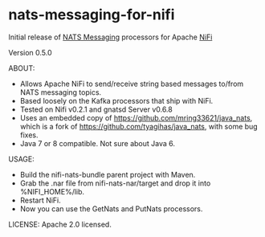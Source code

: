 # nats-messaging-for-nifi
Initial release of [NATS Messaging](http://nats.io/) processors for Apache [NiFi](http://nifi.apache.org/)

Version 0.5.0

ABOUT:
* Allows Apache NiFi to send/receive string based messages to/from NATS messaging topics.
* Based loosely on the Kafka processors that ship with NiFi.
* Tested on Nifi v0.2.1 and gnatsd Server v0.6.8
* Uses an embedded copy of https://github.com/mring33621/java_nats, which is a fork of https://github.com/tyagihas/java_nats, with some bug fixes.
* Java 7 or 8 compatible. Not sure about Java 6.

USAGE:
* Build the nifi-nats-bundle parent project with Maven.
* Grab the .nar file from nifi-nats-nar/target and drop it into %NIFI_HOME%/lib.
* Restart NiFi.
* Now you can use the GetNats and PutNats processors.

LICENSE:
Apache 2.0 licensed.

